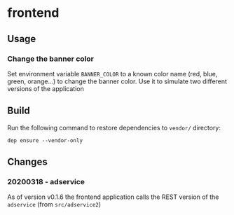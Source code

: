# frontend

## Usage

### Change the banner color

Set environment variable `BANNER_COLOR` to a known color name (red, blue, green, orange...) to change the banner color. Use it to simulate two different versions of the application


## Build

Run the following command to restore dependencies to `vendor/` directory:

    dep ensure --vendor-only

## Changes

### 20200318 - adservice
As of version v0.1.6 the frontend application calls the REST version of the `adservice` (from `src/adservice2`)